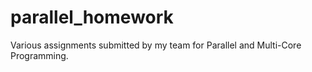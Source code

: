 # parallel_homework
Various assignments submitted by my team for Parallel and Multi-Core Programming.
